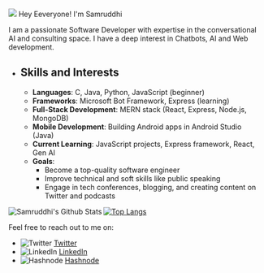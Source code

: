 
### <p align="center">
  <img src="https://giphy.com/gifs/Sophiescloset-hello-sophiescloset-PjU8yYjG5iKgRAd4Tx"/>
  Hey Eeveryone! I'm Samruddhi
</p>
  
I am a passionate Software Developer with expertise in the conversational AI and consulting space. I have a deep interest in Chatbots, AI and Web development.


- ## Skills and Interests

  - **Languages**: C, Java, Python, JavaScript (beginner)
  - **Frameworks**: Microsoft Bot Framework, Express (learning)
  - **Full-Stack Development**: MERN stack (React, Express, Node.js, MongoDB)
  - **Mobile Development**: Building Android apps in Android Studio (Java)
  - **Current Learning**: JavaScript projects, Express framework, React, Gen AI
  - **Goals**: 
    - Become a top-quality software engineer
    - Improve technical and soft skills like public speaking
    - Engage in tech conferences, blogging, and creating content on Twitter and podcasts

  
<img align="left" alt="Samruddhi's Github Stats" src="https://github-readme-stats.vercel.app/api?username=samrudhi0909&show_icons=true&hide_border=true" />


[![Top Langs](https://github-readme-stats.vercel.app/api/top-langs/?username=samrudhi0909&layout=compact)](https://github.com/samrudhi0909/github-readme-stats)




Feel free to reach out to me on:

- ![Twitter](https://img.icons8.com/color/48/000000/twitter--v1.png) [Twitter](https://twitter.com/Samruddhi0909)
- ![LinkedIn](https://img.icons8.com/color/48/000000/linkedin.png) [LinkedIn](https://www.linkedin.com/in/samruddhi-sangale-21680a1b1/)
- ![Hashnode](https://img.icons8.com/color/48/000000/hasnode--v1.png) [Hashnode](https://hashnode.com/@samruddhi09)
